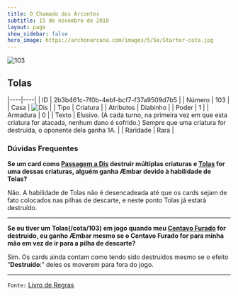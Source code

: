 ```yaml
---
title: O Chamado dos Arcontes
subtitle: 15 de novembro de 2018
layout: page
show_sidebar: false
hero_image: https://archonarcana.com/images/5/5e/Starter-cota.jpg
---
```


![103](https://cdn.keyforgegame.com/media/card_front/pt/341_103_PMC43W3QPFW4_pt.png)

## Tolas

|----|----|
| ID | 2b3b461c-7f0b-4ebf-bcf7-f37a9509d7b5 |
| Número | 103 |
| Casa | ![Dis](https://archonarcana.com/images/thumb/e/e8/Dis.png/22px-Dis.png "Dis") |
| Tipo | Criatura |
| Atributos | Diabinho |
| Poder | 1 |
| Armadura | 0 |
| Texto | Elusivo. (A cada turno, na primeira vez em que esta criatura for atacada, nenhum dano é sofrido.) Sempre que uma criatura for destruída, o oponente dela ganha 1A. |
| Raridade | Rara |

### Dúvidas Frequentes

**Se um card como [Passagem a Dis](/cota/059) destruir múltiplas
criaturas e [Tolas](/cota/103) for uma dessas criaturas, alguém ganha
Æmbar devido à habilidade de Tolas?**

Não. A habilidade de Tolas não é desencadeada até que os cards
sejam de fato colocados nas pilhas de descarte, e neste ponto Tolas já
estará destruído.

<hr/>

**Se eu tiver um Tolas(/cota/103) em jogo quando meu [Centavo Furado](/cota/296) for destruído, eu ganho Æmbar mesmo se o
Centavo Furado for para minha mão em vez de ir para a pilha
de descarte?**

Sim. Os cards ainda contam como tendo sido destruídos mesmo se o
efeito “**Destruído**:” deles os moverem para fora do jogo.

<hr/>

`Fonte:` [Livro de Regras](https://drive.google.com/open?id=14pM1J8ZR_4hZbGFZt-ArQdAGsHCPEQdE)
